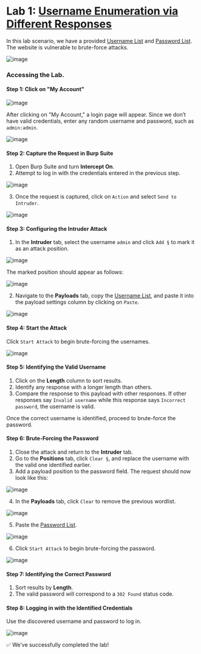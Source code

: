 # Lab 1: [Username Enumeration via Different Responses](https://portswigger.net/web-security/authentication/password-based/lab-username-enumeration-via-different-responses)

In this lab scenario, we have a provided [Username List](./Wpt/Server-side_topics/Authentication_vulnerabilities/Lab-credentials/Username-List.md) and [Password List](https://github.com/Esther7171/Web-Application-Penetration-Testing/blob/main/Wpt/Server%20Side%20vulnerability/Authentication%20Vulnerabilities/Labs/Lab-credentials/Password-List.md). The website is vulnerable to brute-force attacks.

![image](https://github.com/user-attachments/assets/3e8cb5ca-e709-4af1-9566-5ad0719a2c1b)

### Accessing the Lab.

#### Step 1: Click on "My Account"

![image](https://github.com/user-attachments/assets/25229db9-e1ea-4b36-8969-fe769b8a1615)

After clicking on "My Account," a login page will appear. Since we don’t have valid credentials, enter any random username and password, such as `admin:admin`.

![image](https://github.com/user-attachments/assets/60884e42-af92-41c3-a3a1-87cbf3e170d4)

#### Step 2: Capture the Request in Burp Suite

1. Open Burp Suite and turn **Intercept On**.
2. Attempt to log in with the credentials entered in the previous step.

![image](https://github.com/user-attachments/assets/ef62c86d-59c0-4da0-9bc9-61883563097e)

3. Once the request is captured, click on `Action` and select `Send to Intruder`.

![image](https://github.com/user-attachments/assets/91b02aed-24da-4267-9ceb-15620e4f9c34)

#### Step 3: Configuring the Intruder Attack

1. In the **Intruder** tab, select the username `admin` and click `Add §` to mark it as an attack position.

![image](https://github.com/user-attachments/assets/a28c87c3-58c4-47f0-b49c-323efb4e990d)

The marked position should appear as follows:

![image](https://github.com/user-attachments/assets/e5882c48-91c6-48c1-95a0-11abdc83ed3d)

2. Navigate to the **Payloads** tab, copy the [Username List](./Wpt/Server-side_topics/Authentication_vulnerabilities/Lab-credentials/Username-List.md), and paste it into the payload settings column by clicking on `Paste`.

![image](https://github.com/user-attachments/assets/4146e469-9a04-4dfc-b945-d552a37a64f6)

#### Step 4: Start the Attack

Click `Start Attack` to begin brute-forcing the usernames.

![image](https://github.com/user-attachments/assets/b42ca8a9-d6e6-4ec5-923d-5a1507e7703a)

#### Step 5: Identifying the Valid Username

1. Click on the **Length** column to sort results.
2. Identify any response with a longer length than others.
3. Compare the response to this payload with other responses. If other responses say `Invalid username` while this response says `Incorrect password`, the username is valid.

Once the correct username is identified, proceed to brute-force the password.

#### Step 6: Brute-Forcing the Password

1. Close the attack and return to the **Intruder** tab.
2. Go to the **Positions** tab, click `Clear §`, and replace the username with the valid one identified earlier.
3. Add a payload position to the password field. The request should now look like this:

![image](https://github.com/user-attachments/assets/3fa0ded8-150e-42fc-a80d-81534273d387)

4. In the **Payloads** tab, click `Clear` to remove the previous wordlist.

![image](https://github.com/user-attachments/assets/b14236a6-5625-486c-a777-48c389ee2246)

5. Paste the [Password List](https://github.com/Esther7171/Web-Application-Penetration-Testing/blob/main/Wpt/Server%20Side%20vulnerability/Authentication%20Vulnerabilities/Labs/Lab-credentials/Password-List.md).

![image](https://github.com/user-attachments/assets/4e0b64bc-923a-43c6-a078-b716edfb2a5a)

6. Click `Start Attack` to begin brute-forcing the password.

![image](https://github.com/user-attachments/assets/1ee0047f-f906-4399-aa57-fc10404f37d4)

#### Step 7: Identifying the Correct Password

1. Sort results by **Length**.
2. The valid password will correspond to a `302 Found` status code.

#### Step 8: Logging in with the Identified Credentials

Use the discovered username and password to log in.

![image](https://github.com/user-attachments/assets/f68d9cfb-c124-4b57-b8e6-ca5139ef9a49)

✅ We’ve successfully completed the lab!
